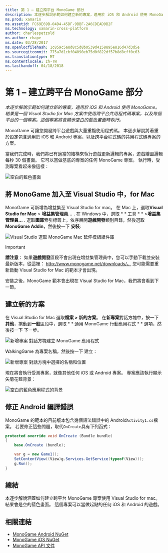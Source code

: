 ```yaml
---
title: 第 1 – 建立跨平台 MonoGame 部分
description: 本逐步解說示範如何建立新的專案，適用於 iOS 和 Android 使用 MonoGame。 結果是一個 Visual Studio for Mac 方案中使用跨平台共用程式碼專案，以及每個平台的一個專案。 這個專案將會顯示空白的藍色畫面時執行。
ms.prod: xamarin
ms.assetid: FC69E69B-04D4-45DF-9BBF-2A6CDEAD9B2F
ms.technology: xamarin-cross-platform
author: charlespetzold
ms.author: chape
ms.date: 03/28/2017
ms.openlocfilehash: 1c859c5a8d8c5d8b0539d4158895e816d47d3d5e
ms.sourcegitcommit: 775a7d1cbf04090eb75d0f822df57b8d8cff0c63
ms.translationtype: MT
ms.contentlocale: zh-TW
ms.lasthandoff: 04/18/2018
---
```

# <a name="part-1--creating-a-cross-platform-monogame"></a>第 1 – 建立跨平台 MonoGame 部分

_本逐步解說示範如何建立新的專案，適用於 iOS 和 Android 使用 MonoGame。結果是一個 Visual Studio for Mac 方案中使用跨平台共用程式碼專案，以及每個平台的一個專案。這個專案將會顯示空白的藍色畫面時執行。_

MonoGame 可讓您開發跨平台遊戲與大量重複使用程式碼。 本逐步解說將著重於設定包含適用於 iOS 和 Android 專案，以及跨平台程式碼的共用程式碼專案的方案。

當我們完成時，我們將已有適當的結構來執行遊戲更新邏輯的專案，遊戲繪圖邏輯每秒 30 個畫面。 它可以當做基底的專案的任何 MonoGame 專案。 執行時，受測專案看起來像這樣：

![空白的藍色畫面](part1-images/image1.png)

## <a name="adding-monogame-to-visual-studio-for-mac"></a>將 MonoGame 加入至 Visual Studio 中，for Mac

MonoGame 可新增為增益集至 Visual Studio for mac。 在 Mac 上，選取**Visual Studio for Mac** > **增益集管理員...** . 在 Windows 中，選取 * * 工具 * * >**增益集管理員...** . 選取**圖庫**索引標籤上，依序展開**遊戲開發**類別目錄，然後選取**MonoGame Addin**，然後按一下 **安裝**:

![Visual Studio 選取 MonoGame Mac 延伸模組組件庫](part1-images/image2.png)

> [!IMPORTANT]
> **請注意**： 如果**遊戲開發**區段不會出現在增益集管理員中，您可以手動下載並安裝最新版本，從這裡： http://www.monogame.net/downloads/。 您可能需要重新啟動 Visual Studio for Mac 的範本才會出現。

安裝之後，MonoGame 範本會出現在 Visual Studio for Mac，我們將會看到下一節。

## <a name="creating-a-new-solution"></a>建立新的方案

在 Visual Studio for Mac 選取**檔案 > 新的方案**。 在**新專案**對話方塊中，按一下 **其他**，捲動到**一般**區段中，選取 * * 通用 MonoGame 行動應用程式 * * 選項，然後按一下 下一步。

![新增專案 對話方塊建立 MonoGame 應用程式](part1-images/image3.png)

WalkingGame 為專案名稱，然後按一下 建立：

![新增專案 對話方塊中選擇的名稱和位置](part1-images/image4.png)

現在將會執行受測專案，就像其他任何 iOS 或 Android 專案。 專案應該執行顯示矢菊花藍背景：

![空白的藍色應用程式的背景](part1-images/image5.png)

## <a name="fixing-android-compile-errors"></a>修正 Android 編譯錯誤

MonoGame 的範本的目前版本包含幾個語法錯誤中的 Android`Activity1.cs`檔案。 若要修正這些問題，取代`OnCreate`具有下列函式：

```csharp
protected override void OnCreate (Bundle bundle)
{
    base.OnCreate (bundle);

    var g = new Game1();
    SetContentView((View)g.Services.GetService(typeof(View)));
    g.Run();
}
```

## <a name="summary"></a>總結

本逐步解說涵蓋如何建立跨平台 MonoGame 專案使用 Visual Studio for mac。 結果會是空的藍色畫面。 這個專案可以當做起點的任何 iOS 和 Android 的遊戲。

## <a name="related-links"></a>相關連結

- [MonoGame Android NuGet](https://www.nuget.org/packages/MonoGame.Framework.Android/)
- [MonoGame iOS NuGet](https://www.nuget.org/packages/MonoGame.Framework.iOS/)
- [MonoGame API 文件](http://www.monogame.net/documentation/?page=main)

